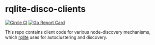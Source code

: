 # rqlite-disco-clients
[![Circle CI](https://circleci.com/gh/rqlite/rqlite-disco-clients/tree/main.svg?style=svg)](https://circleci.com/gh/rqlite/rqlite-disco-clients/tree/main) [![Go Report Card](https://goreportcard.com/badge/github.com/rqlite/rqlite-disco-clients)](https://goreportcard.com/report/github.com/rqlite/rqlite-disco-clients)

This repo contains client code for various node-discovery mechanisms, which [rqlite](https://github.com/rqlite/rqlite) uses for autoclustering and discovery.
